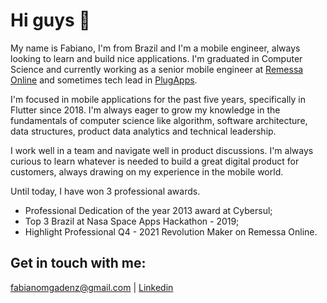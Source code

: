 # Hi guys 👋

My name is Fabiano, I'm from Brazil and I'm a mobile engineer, always looking to learn and build nice applications. I'm graduated in Computer Science and currently working as a senior mobile engineer at [Remessa Online](https://www.remessaonline.com.br/) and sometimes tech lead in [PlugApps](https://www.plugapps.net/).

I'm focused in mobile applications for the past five years, specifically in Flutter since 2018. I'm always eager to grow my knowledge in the fundamentals of computer science like algorithm, software architecture, data structures, product data analytics and technical leadership.

I work well in a team and navigate well in product discussions. I'm always curious to learn whatever is needed to build a great digital product for customers, always drawing on my experience in the mobile world.

Until today, I have won 3 professional awards.
- Professional Dedication of the year 2013 award at Cybersul;
- Top 3 Brazil at Nasa Space Apps Hackathon - 2019;
- Highlight Professional Q4 - 2021 Revolution Maker on Remessa Online.


## Get in touch with me: 
fabianomgadenz@gmail.com | [Linkedin](https://www.linkedin.com/in/fabiano-gadenz-9186b0154/)
